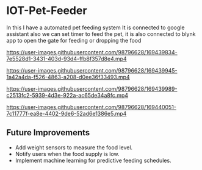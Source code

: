 # IOT-Pet-Feeder

In this I have a automated pet feeding system It is connected to google assistant also we can set timer to feed the pet, it is also connected to blynk app to open the gate for feeding or dropping the food


https://user-images.githubusercontent.com/98796628/169439834-7e5528d1-3431-403d-93d4-ffb8f357d8e4.mp4



https://user-images.githubusercontent.com/98796628/169439945-1a42a4da-f526-4863-a208-d0ee36f33493.mp4



https://user-images.githubusercontent.com/98796628/169439989-c2513fc2-5939-4d3e-922a-ac65de34a8fc.mp4



https://user-images.githubusercontent.com/98796628/169440051-7c11777f-ea8e-4402-9de6-52ad6e1386e5.mp4

## Future Improvements

- Add weight sensors to measure the food level.
- Notify users when the food supply is low.
- Implement machine learning for predictive feeding schedules.